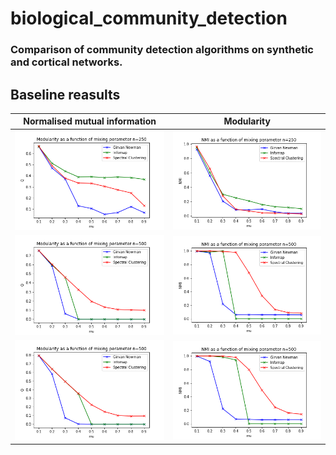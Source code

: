 # biological_community_detection
### Comparison of community detection algorithms on synthetic and cortical networks. 

## Baseline reasults

| Normalised mutual information      | Modularity     |
| -------------- | -------------- |
| ![image info](figures/n250NMI.png)   | ![image info](figures/n250Q.png)   |
| ![image info](figures/n500NMI.png)| ![image info](figures/n500Q.png) |
| ![image info](figures/n1000NMI.png)| ![image info](figures/n1000Q.png) |
